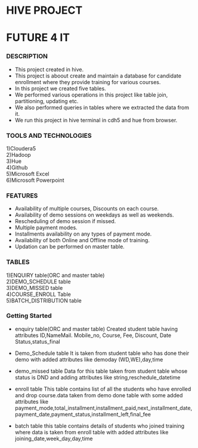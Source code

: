# HIVE PROJECT
# FUTURE 4 IT

### DESCRIPTION
* This project created in hive. <br> 
* This project is aboout create and maintain a database for candidate enrollment where they provide training for various courses. <br>
* In this project we created five tables. <br>
* We performed various operations in this project like table join, partitioning, updating etc. <br>
* We also performed queries in tables where we extracted the data from it. <br>
* We run this project in hive terminal in cdh5 and hue from browser. <br>

### TOOLS AND TECHNOLOGIES
1)Cloudera5 <br>
2)Hadoop <br>
3)Hue <br>
4)Github <br>
5)Microsoft Excel <br>
6)Microsoft Powerpoint <br>

### FEATURES
* Availability of multiple courses, Discounts on each course. <br>
* Availability of demo sessions on weekdays as well as weekends. <br>
* Rescheduling of demo session if missed. <br>
* Multiple payment modes. <br>
* Installments availability on any types of payment mode. <br>
* Availability of both Online and Offline mode of training. <br>
* Updation can be performed on master table. <br>

### TABLES
1)ENQUIRY table(ORC and master table) <br>
2)DEMO_SCHEDULE table <br>
3)DEMO_MISSED table <br>
4)COURSE_ENROLL Table <br>
5)BATCH_DISTRIBUTION table <br>

### Getting Started
* enquiry table(ORC and master table)
Created student table having attributes ID,NameMail. Mobile_no, Course, Fee, Discount, Date Status,status_final

* Demo_Schedule table
It is taken from student table who has done their demo with added attributes like demoday (WD,WE),day,time


* demo_missed table
Data for this table taken from student table whose status is DND and adding attributes like string,reschedule_datetime


* enroll table
This table contains list of all the students who have enrolled and drop course.data taken from demo done table with some added attributes like payment_mode,total_installment,installment_paid,next_installment_date,payment_date,payment_status,installment_left,final_fee


* batch table this table contains details of students who joined training where data is taken from enroll table with added attributes like joining_date,week_day,day,time
